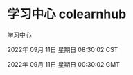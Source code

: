 # 学习中心 colearnhub
[学习中心](http://27.19.32.34:56308/colearnhub/)

2022年 09月 11日 星期日 08:30:02 CST

2022年 09月 11日 星期日 00:30:02 GMT
